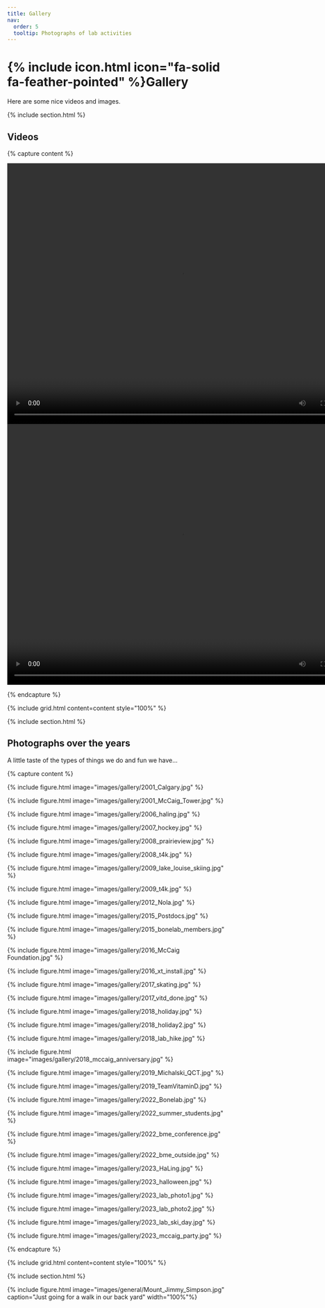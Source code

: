 ```yaml
---
title: Gallery
nav:
  order: 5
  tooltip: Photographs of lab activities
---
```


# {% include icon.html icon="fa-solid fa-feather-pointed" %}Gallery

Here are some nice videos and images.

{% include section.html %}

## Videos

{% capture content %}

<video controls="controls" width="800" height="600" name="KUB">
  <source src="/video/kub.mov">
</video>

<!-- autoplay="autoplay" -->
<!-- loop="loop" -->

<video controls="controls" width="800" height="600" name="Skeleton">
  <source src="/video/skeleton.mov">
</video>

{% endcapture %}

{%
  include grid.html 
  content=content
  style="100%"
%}

{% include section.html %}

## Photographs over the years

A little taste of the types of things we do and fun we have...

{% capture content %}

{% include figure.html image="images/gallery/2001_Calgary.jpg" %}

{% include figure.html image="images/gallery/2001_McCaig_Tower.jpg" %}

{% include figure.html image="images/gallery/2006_haling.jpg" %}

{% include figure.html image="images/gallery/2007_hockey.jpg" %}

{% include figure.html image="images/gallery/2008_prairieview.jpg" %}

{% include figure.html image="images/gallery/2008_t4k.jpg" %}

{% include figure.html image="images/gallery/2009_lake_louise_skiing.jpg" %}

{% include figure.html image="images/gallery/2009_t4k.jpg" %}

{% include figure.html image="images/gallery/2012_Nola.jpg" %}

{% include figure.html image="images/gallery/2015_Postdocs.jpg" %}

{% include figure.html image="images/gallery/2015_bonelab_members.jpg" %}

{% include figure.html image="images/gallery/2016_McCaig Foundation.jpg" %}

{% include figure.html image="images/gallery/2016_xt_install.jpg" %}

{% include figure.html image="images/gallery/2017_skating.jpg" %}

{% include figure.html image="images/gallery/2017_vitd_done.jpg" %}

{% include figure.html image="images/gallery/2018_holiday.jpg" %}

{% include figure.html image="images/gallery/2018_holiday2.jpg" %}

{% include figure.html image="images/gallery/2018_lab_hike.jpg" %}

{% include figure.html image="images/gallery/2018_mccaig_anniversary.jpg" %}

{% include figure.html image="images/gallery/2019_Michalski_QCT.jpg" %}

{% include figure.html image="images/gallery/2019_TeamVitaminD.jpg" %}

{% include figure.html image="images/gallery/2022_Bonelab.jpg" %}

{% include figure.html image="images/gallery/2022_summer_students.jpg" %}

{% include figure.html image="images/gallery/2022_bme_conference.jpg" %}

{% include figure.html image="images/gallery/2022_bme_outside.jpg" %}

{% include figure.html image="images/gallery/2023_HaLing.jpg" %}

{% include figure.html image="images/gallery/2023_halloween.jpg" %}

{% include figure.html image="images/gallery/2023_lab_photo1.jpg" %}

{% include figure.html image="images/gallery/2023_lab_photo2.jpg" %}

{% include figure.html image="images/gallery/2023_lab_ski_day.jpg" %}

{% include figure.html image="images/gallery/2023_mccaig_party.jpg" %}

{% endcapture %}

{%
  include grid.html 
  content=content
  style="100%"
%}


{% include section.html %}

{% include figure.html image="images/general/Mount_Jimmy_Simpson.jpg" caption="Just going for a walk in our back yard" width="100%"%}
